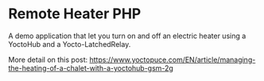 # Remote Heater PHP
A demo application that let you turn on and off an electric heater using a YoctoHub and a Yocto-LatchedRelay.

More detail on this post: https://www.yoctopuce.com/EN/article/managing-the-heating-of-a-chalet-with-a-yoctohub-gsm-2g
